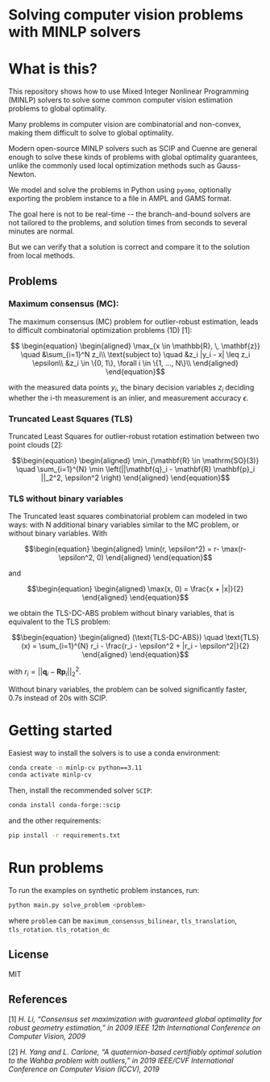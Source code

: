# Solving computer vision problems with MINLP solvers

# What is this?

This repository shows how to use Mixed Integer Nonlinear Programming (MINLP) solvers to solve some common computer vision estimation problems to global optimality.

Many problems in computer vision are combinatorial and non-convex, making them difficult to solve to global optimality.


Modern open-source MINLP solvers such as SCIP and Cuenne are general enough to solve these kinds of problems with global optimality guarantees, unlike the commonly used local optimization methods such as Gauss-Newton.

We model and solve the problems in Python using `pyomo`, optionally exporting the problem instance to a file in AMPL and GAMS format.

The goal here is not to be real-time -- the branch-and-bound solvers are not tailored to the problems, and solution times from seconds to several minutes are normal.

But we can verify that a solution is correct and compare it to the solution from local methods.

## Problems 


### Maximum consensus (MC): 

The maximum consensus (MC) problem for outlier-robust estimation, leads to difficult combinatorial optimization problems (1D) [1]: 

```math

\begin{equation}
	\begin{aligned}
		\max_{x \in \mathbb{R}, \, \mathbf{z}} \quad &\sum_{i=1}^N z_i\\
		\text{subject to} \quad  &z_i |y_i - x| \leq z_i \epsilon\\
		&z_i \in \{0, 1\}, \forall i \in \{1, ..., N\}\\
	\end{aligned}
\end{equation}
```

with the measured data points $y_i$, the binary decision variables $z_i$ deciding whether the i-th measurement is an inlier, and measurement accuracy $\epsilon$.

### Truncated Least Squares (TLS)

Truncated Least Squares for outlier-robust rotation estimation between two point clouds [2]:

```math
\begin{equation}
	\begin{aligned}
	\min_{\mathbf{R} \in \mathrm{SO}(3)} \quad \sum_{i=1}^{N} \min \left(||\mathbf{q}_i - \mathbf{R} \mathbf{p}_i ||_2^2, \epsilon^2 \right)
	\end{aligned}
\end{equation}
```

### TLS without binary variables

The Truncated least squares combinatorial problem can modeled in two ways: with N additional binary variables similar to the MC problem, or without binary variables. 
With 
```math
\begin{equation}
	\begin{aligned}
		\min(r, \epsilon^2) = r- \max(r- \epsilon^2, 0)
	\end{aligned}
\end{equation}
```
and

```math
\begin{equation}
	\begin{aligned}
		\max(x, 0) = \frac{x + |x|}{2}
	\end{aligned}
\end{equation}
```

we obtain the TLS-DC-ABS problem without binary variables, that is equivalent to the TLS problem:
```math
\begin{equation}
	\begin{aligned}
		(\text{TLS-DC-ABS}) \quad \text{TLS}(x) = \sum_{i=1}^{N} r_i - \frac{r_i - \epsilon^2 + |r_i - \epsilon^2|}{2}
	\end{aligned}
\end{equation}
```
with $r_i = ||\mathbf{q}_i - \mathbf{R} \mathbf{p}_i ||_2^2$.

Without binary variables, the problem can be solved significantly faster, 0.7s instead of 20s with SCIP.


# Getting started

Easiest way to install the solvers is to use a conda environment:

```sh
conda create -n minlp-cv python==3.11 
conda activate minlp-cv
```

Then, install the recommended solver `SCIP`:

```sh
conda install conda-forge::scip
```

and the other requirements: 


```sh
pip install -r requirements.txt
```

# Run problems

To run the examples on synthetic problem instances, run: 

```sh 
python main.py solve_problem <problem>
```

where `problem` can be `maximum_consensus_bilinear`, `tls_translation`, `tls_rotation`. `tls_rotation_dc`


## License 

MIT

## References 

[1] *H. Li, “Consensus set maximization with guaranteed global optimality for
robust geometry estimation,” in 2009 IEEE 12th International Conference on
Computer Vision, 2009*

[2] *H. Yang and L. Carlone, “A quaternion-based certifiably optimal solution to
the Wahba problem with outliers,” in 2019 IEEE/CVF International Conference on Computer Vision (ICCV), 2019*
